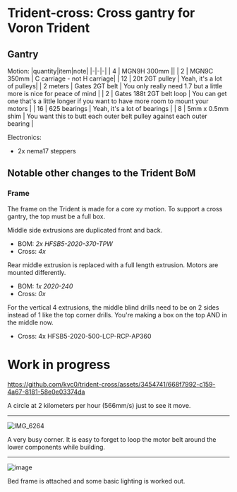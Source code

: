# Trident-cross: Cross gantry for Voron Trident

## Gantry
Motion:
|quantity|item|note|
|-|-|-|
| 4 | MGN9H 300mm ||
| 2 | MGN9C 350mm | C carriage - not H carriage|
| 12 | 20t 2GT pulley | Yeah, it's a lot of pulleys|
| 2 meters | Gates 2GT belt | You only really need 1.7 but a little more is nice for peace of mind |
| 2 | Gates 188t 2GT belt loop | You can get one that's a little longer if you want to have more room to mount your motors |
| 16 | 625 bearings | Yeah, it's a lot of bearings |
| 8 | 5mm x 0.5mm shim | You want this to butt each outer belt pulley against each outer bearing |

Electronics:
* 2x nema17 steppers

## Notable other changes to the Trident BoM
### Frame
The frame on the Trident is made for a core xy motion. To support a cross gantry, the top must be a full box.

Middle side extrusions are duplicated front and back.
* BOM: *2x HFSB5-2020-370-TPW*
* Cross: *4x*

Rear middle extrusion is replaced with a full length extrusion. Motors are mounted differently.
* BOM: *1x 2020-240*
* Cross: *0x*

For the vertical 4 extrusions, the middle blind drills need to be on 2 sides instead of 1 like the top corner drills. You're making a box on the top AND in the middle now.
* Cross: 4x HFSB5-2020-500-LCP-RCP-AP360


# Work in progress
https://github.com/kvc0/trident-cross/assets/3454741/668f7992-c159-4a67-8181-58e0e03374da

A circle at 2 kilometers per hour (566mm/s) just to see it move.

______

![IMG_6264](https://github.com/kvc0/trident-cross/assets/3454741/10314d1e-948e-41bf-a26d-35e24c9d77ab)

A very busy corner. It is easy to forget to loop the motor belt around the lower components while building.

______

![image](https://github.com/kvc0/trident-cross/assets/3454741/95f4516b-368e-47f2-8fc4-3243d6038bb1)

Bed frame is attached and some basic lighting is worked out.
